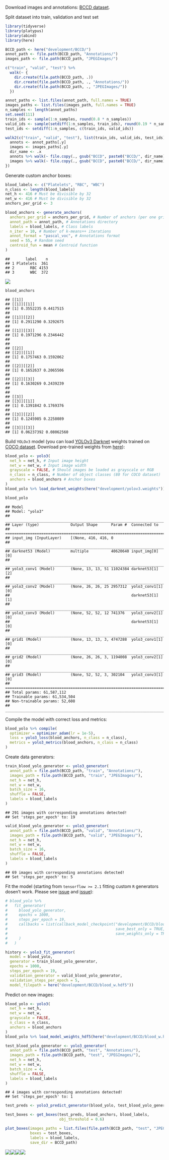 Download images and annotations: [BCCD
dataset](https://www.kaggle.com/surajiiitm/bccd-dataset?).

Split dataset into train, validation and test set

``` r
library(tidyverse)
library(platypus)
library(abind)
library(here)

BCCD_path <- here("development/BCCD/")
annot_path <- file.path(BCCD_path, "Annotations/")
images_path <- file.path(BCCD_path, "JPEGImages/")

c("train", "valid", "test") %>%
  walk(~ {
    dir.create(file.path(BCCD_path, .))
    dir.create(file.path(BCCD_path, ., "Annotations/"))
    dir.create(file.path(BCCD_path, ., "JPEGImages/"))
  })

annot_paths <- list.files(annot_path, full.names = TRUE)
images_paths <- list.files(images_path, full.names = TRUE)
n_samples <- length(annot_paths)
set.seed(111)
train_ids <- sample(1:n_samples, round(0.8 * n_samples))
valid_ids <- sample(setdiff(1:n_samples, train_ids), round(0.19 * n_samples))
test_ids <- setdiff(1:n_samples, c(train_ids, valid_ids))

walk2(c("train", "valid", "test"), list(train_ids, valid_ids, test_ids), ~ {
  annots <- annot_paths[.y]
  images <- images_paths[.y]
  dir_name <- .x
  annots %>% walk(~ file.copy(., gsub("BCCD", paste0("BCCD/", dir_name), .)))
  images %>% walk(~ file.copy(., gsub("BCCD", paste0("BCCD/", dir_name), .)))
})
```

Generate custom anchor boxes:

``` r
blood_labels <- c("Platelets", "RBC", "WBC")
n_class <- length(blood_labels)
net_h <- 416 # Must be divisible by 32
net_w <- 416 # Must be divisible by 32
anchors_per_grid <- 3

blood_anchors <- generate_anchors(
  anchors_per_grid = anchors_per_grid, # Number of anchors (per one grid) to generate
  annot_path = annot_path, # Annotations directory
  labels = blood_labels, # Class labels
  n_iter = 10, # Number of k-means++ iterations
  annot_format = "pascal_voc", # Annotations format
  seed = 55, # Random seed
  centroid_fun = mean # Centroid function
)
```

    ##       label    n
    ## 1 Platelets  361
    ## 2       RBC 4153
    ## 3       WBC  372

![](Blood-Cell-Detection_files/figure-markdown_github/unnamed-chunk-2-1.png)

``` r
blood_anchors
```

    ## [[1]]
    ## [[1]][[1]]
    ## [1] 0.3552235 0.4417515
    ## 
    ## [[1]][[2]]
    ## [1] 0.2911290 0.3292675
    ## 
    ## [[1]][[3]]
    ## [1] 0.1971296 0.2346442
    ## 
    ## 
    ## [[2]]
    ## [[2]][[1]]
    ## [1] 0.1757463 0.1592062
    ## 
    ## [[2]][[2]]
    ## [1] 0.1652637 0.2065506
    ## 
    ## [[2]][[3]]
    ## [1] 0.1630269 0.2439239
    ## 
    ## 
    ## [[3]]
    ## [[3]][[1]]
    ## [1] 0.1391842 0.1769376
    ## 
    ## [[3]][[2]]
    ## [1] 0.1245985 0.2258089
    ## 
    ## [[3]][[3]]
    ## [1] 0.06237392 0.08062560

Build `YOLOv3` model (you can load [YOLOv3
Darknet](https://pjreddie.com/darknet/yolo/) weights trained on [COCO
dataset](https://cocodataset.org/#home). Download pre-trained weights
from [here](https://pjreddie.com/media/files/yolov3.weights)):

``` r
blood_yolo <- yolo3(
  net_h = net_h, # Input image height
  net_w = net_w, # Input image width
  grayscale = FALSE, # Should images be loaded as grayscale or RGB
  n_class = n_class, # Number of object classes (80 for COCO dataset)
  anchors = blood_anchors # Anchor boxes
)
blood_yolo %>% load_darknet_weights(here("development/yolov3.weights")) # Optional

blood_yolo
```

    ## Model
    ## Model: "yolo3"
    ## ________________________________________________________________________________
    ## Layer (type)              Output Shape      Param #  Connected to               
    ## ================================================================================
    ## input_img (InputLayer)    [(None, 416, 416, 0                                   
    ## ________________________________________________________________________________
    ## darknet53 (Model)         multiple          40620640 input_img[0][0]            
    ## ________________________________________________________________________________
    ## yolo3_conv1 (Model)       (None, 13, 13, 51 11024384 darknet53[1][2]            
    ## ________________________________________________________________________________
    ## yolo3_conv2 (Model)       (None, 26, 26, 25 2957312  yolo3_conv1[1][0]          
    ##                                                      darknet53[1][1]            
    ## ________________________________________________________________________________
    ## yolo3_conv3 (Model)       (None, 52, 52, 12 741376   yolo3_conv2[1][0]          
    ##                                                      darknet53[1][0]            
    ## ________________________________________________________________________________
    ## grid1 (Model)             (None, 13, 13, 3, 4747288  yolo3_conv1[1][0]          
    ## ________________________________________________________________________________
    ## grid2 (Model)             (None, 26, 26, 3, 1194008  yolo3_conv2[1][0]          
    ## ________________________________________________________________________________
    ## grid3 (Model)             (None, 52, 52, 3, 302104   yolo3_conv3[1][0]          
    ## ================================================================================
    ## Total params: 61,587,112
    ## Trainable params: 61,534,504
    ## Non-trainable params: 52,608
    ## ________________________________________________________________________________

Compile the model with correct loss and metrics:

``` r
blood_yolo %>% compile(
  optimizer = optimizer_adam(lr = 1e-5),
  loss = yolo3_loss(blood_anchors, n_class = n_class),
  metrics = yolo3_metrics(blood_anchors, n_class = n_class)
)
```

Create data generators:

``` r
train_blood_yolo_generator <- yolo3_generator(
  annot_path = file.path(BCCD_path, "train", "Annotations/"),
  images_path = file.path(BCCD_path, "train", "JPEGImages/"),
  net_h = net_h,
  net_w = net_w,
  batch_size = 16,
  shuffle = FALSE,
  labels = blood_labels
)
```

    ## 291 images with corresponding annotations detected!
    ## Set 'steps_per_epoch' to: 19

``` r
valid_blood_yolo_generator <- yolo3_generator(
  annot_path = file.path(BCCD_path, "valid", "Annotations/"),
  images_path = file.path(BCCD_path, "valid", "JPEGImages/"),
  net_h = net_h,
  net_w = net_w,
  batch_size = 16,
  shuffle = FALSE,
  labels = blood_labels
)
```

    ## 69 images with corresponding annotations detected!
    ## Set 'steps_per_epoch' to: 5

Fit the model (starting from `tensorflow >= 2.1` fitting custom `R`
generators dosen’t work. Please see
[issue](https://github.com/rstudio/keras/issues/1090) and
[issue](https://github.com/rstudio/keras/issues/1073)):

``` r
# blood_yolo %>%
#   fit_generator(
#     blood_yolo_generator,
#     epochs = 1000,
#     steps_per_epoch = 19,
#     callbacks = list(callback_model_checkpoint("development/BCCD/blood_w.hdf5",
#                                                save_best_only = TRUE,
#                                                save_weights_only = TRUE)
#     )
#   )

history <- yolo3_fit_generator(
  model = blood_yolo,
  generator = train_blood_yolo_generator,
  epochs = 1000,
  steps_per_epoch = 19,
  validation_generator = valid_blood_yolo_generator,
  validation_steps_per_epoch = 5,
  model_filepath = here("development/BCCD/blood_w.hdf5"))
```

Predict on new images:

``` r
blood_yolo <- yolo3(
  net_h = net_h,
  net_w = net_w,
  grayscale = FALSE,
  n_class = n_class,
  anchors = blood_anchors
)
blood_yolo %>% load_model_weights_hdf5(here("development/BCCD/blood_w.hdf5"))

test_blood_yolo_generator <- yolo3_generator(
  annot_path = file.path(BCCD_path, "test", "Annotations/"),
  images_path = file.path(BCCD_path, "test", "JPEGImages/"),
  net_h = net_h,
  net_w = net_w,
  batch_size = 4,
  shuffle = FALSE,
  labels = blood_labels
)
```

    ## 4 images with corresponding annotations detected!
    ## Set 'steps_per_epoch' to: 1

``` r
test_preds <- yolo3_predict_generator(blood_yolo, test_blood_yolo_generator, 1)

test_boxes <- get_boxes(test_preds, blood_anchors, blood_labels,
                        obj_threshold = 0.6)

plot_boxes(images_paths = list.files(file.path(BCCD_path, "test", "JPEGImages/"), full.names = TRUE),
           boxes = test_boxes,
           labels = blood_labels,
           save_dir = BCCD_path)
```

![](Blood-Cell-Detection_files/figure-markdown_github/unnamed-chunk-7-1.png)![](Blood-Cell-Detection_files/figure-markdown_github/unnamed-chunk-7-2.png)![](Blood-Cell-Detection_files/figure-markdown_github/unnamed-chunk-7-3.png)![](Blood-Cell-Detection_files/figure-markdown_github/unnamed-chunk-7-4.png)
